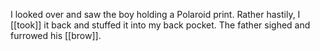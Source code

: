 I looked over and saw the boy holding a Polaroid print. Rather hastily, I [[took]] it back and stuffed it into my back pocket. The father sighed and furrowed his [[brow]].